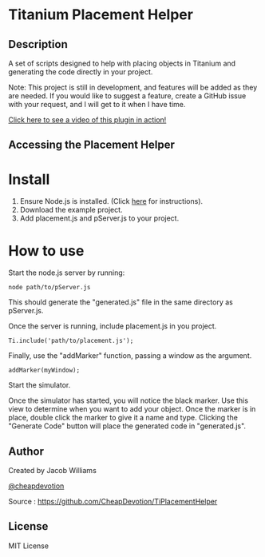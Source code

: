 # Titanium Placement Helper

## Description

A set of scripts designed to help with placing objects in Titanium and generating the code directly in your project.

Note: This project is still in development, and features will be added as they are needed. If you would like to suggest a feature, create a GitHub issue with your request, and I will get to it when I have time.

[Click here to see a video of this plugin in action!](http://www.youtube.com/watch?v=XL5WFo6GxMU)


## Accessing the Placement Helper


Install
=======

1. Ensure Node.js is installed. (Click [here](https://github.com/joyent/node/wiki/Installation) for instructions).
2. Download the example project.
3. Add placement.js and pServer.js to your project.
	
	 


How to use
==========

Start the node.js server by running:
	
	node path/to/pServer.js

This should generate the "generated.js" file in the same directory as pServer.js.

Once the server is running, include placement.js in you project.
	
	Ti.include('path/to/placement.js');

Finally, use the "addMarker" function, passing a window as the argument.
	
	addMarker(myWindow);

Start the simulator.

Once the simulator has started, you will notice the black marker. Use this view to determine when you want to add your object.
Once the marker is in place, double click the marker to give it a name and type. Clicking the "Generate Code" button will place the generated code in "generated.js".



## Author


Created by Jacob Williams

[@cheapdevotion](http://www.twitter.com/cheapdevotion)

Source : https://github.com/CheapDevotion/TiPlacementHelper



## License

MIT License